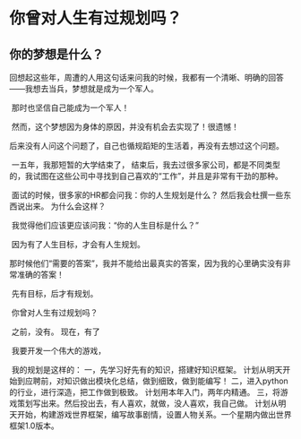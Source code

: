 # 			你曾对人生有过规划吗？

## 你的梦想是什么？

​	回想起这些年，周遭的人用这句话来问我的时候，我都有一个清晰、明确的回答——我想去当兵，梦想就是成为一个军人。

​	那时也坚信自己能成为一个军人！

​	然而，这个梦想因为身体的原因，并没有机会去实现了！很遗憾！

​	后来没有人问这个问题了，自己也循规蹈矩的生活着，再没有去想过这个问题。

​	一五年，我那短暂的大学结束了， 结束后，我去过很多家公司，都是不同类型的，我试图在这些公司中寻找到自己喜欢的“工作”，并且是非常有干劲的那种。

​	面试的时候，很多家的HR都会问我：你的人生规划是什么？ 然后我会杜撰一些东西说出来。
	为什么会这样？

​	我觉得他们应该更应该问我：“你的人生目标是什么？”

​	因为有了人生目标，才会有人生规划。

​	那时候他们“需要的答案”，我并不能给出最真实的答案，因为我的心里确实没有非常准确的答案！

​	先有目标，后才有规划。

​	你曾对人生有过规划吗？

​	之前，没有。
	现在，有了

​	我要开发一个伟大的游戏，

​	我的规划是这样的：
	一，先学习好先有的知识，搭建好知识框架。
		计划从明天开始到应聘前，对知识做出模块化总结，做到细致，做到能编写！
	二，进入python 的行业，进行深造，把工作做到极致。
		计划用本年入门，两年内精通。
	三，将游戏策划写出来。然后投出去，有人喜欢，就做，没人喜欢，我自己做。
		计划从明天开始，构建游戏世界框架，编写故事剧情，设置人物关系。一个星期内做出世界框架1.0版本。

